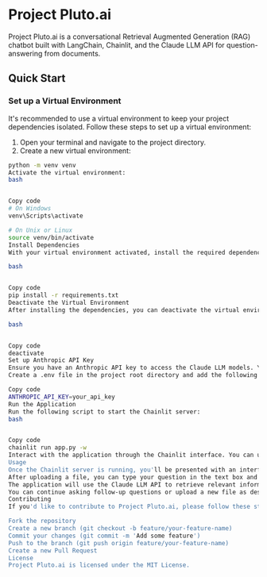# Project Pluto.ai

Project Pluto.ai is a conversational Retrieval Augmented Generation (RAG) chatbot built with LangChain, Chainlit, and the Claude LLM API for question-answering from documents.

## Quick Start

### Set up a Virtual Environment

It's recommended to use a virtual environment to keep your project dependencies isolated. Follow these steps to set up a virtual environment:

1. Open your terminal and navigate to the project directory.
2. Create a new virtual environment:

```bash
python -m venv venv
Activate the virtual environment:
bash


Copy code
# On Windows
venv\Scripts\activate

# On Unix or Linux
source venv/bin/activate
Install Dependencies
With your virtual environment activated, install the required dependencies using the following command:

bash


Copy code
pip install -r requirements.txt
Deactivate the Virtual Environment
After installing the dependencies, you can deactivate the virtual environment:

bash


Copy code
deactivate
Set up Anthropic API Key
Ensure you have an Anthropic API key to access the Claude LLM models. You can obtain an API key from the Anthropic Console.
Create a .env file in the project root directory and add the following line, replacing your_api_key with your actual API key:

Copy code
ANTHROPIC_API_KEY=your_api_key
Run the Application
Run the following script to start the Chainlit server:
bash


Copy code
chainlit run app.py -w
Interact with the application through the Chainlit interface. You can upload a file and ask questions related to the file's content.
Usage
Once the Chainlit server is running, you'll be presented with an interface to upload a file.
After uploading a file, you can type your question in the text box and hit Enter.
The application will use the Claude LLM API to retrieve relevant information from the uploaded file and provide an answer to your question.
You can continue asking follow-up questions or upload a new file as desired.
Contributing
If you'd like to contribute to Project Pluto.ai, please follow these steps:

Fork the repository
Create a new branch (git checkout -b feature/your-feature-name)
Commit your changes (git commit -m 'Add some feature')
Push to the branch (git push origin feature/your-feature-name)
Create a new Pull Request
License
Project Pluto.ai is licensed under the MIT License.

